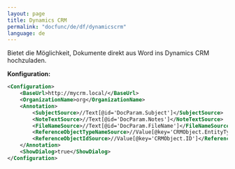 ```yaml
---
layout: page
title: Dynamics CRM
permalink: "docfunc/de/df/dynamicscrm"
language: de
---
```


Bietet die Möglichkeit, Dokumente direkt aus Word ins Dynamics CRM hochzuladen.

__Konfiguration:__
```xml
<Configuration>
    <BaseUrl>http://mycrm.local/</BaseUrl>
    <OrganizationName>org</OrganizationName>
    <Annotation>
        <SubjectSource>//Text[@id='DocParam.Subject']</SubjectSource>
        <NoteTextSource>//Text[@id='DocParam.Notes']</NoteTextSource>
        <FileNameSource>//Text[@id='DocParam.FileName']</FileNameSource>
        <ReferenceObjectTypeNameSource>//Value[@key='CRMObject.EntityTypeName']</ReferenceObjectTypeNameSource>
        <ReferenceObjectIdSource>//Value[@key='CRMObject.ID']</ReferenceObjectIdSource>
    </Annotation>
    <ShowDialog>true</ShowDialog>
</Configuration>

```
